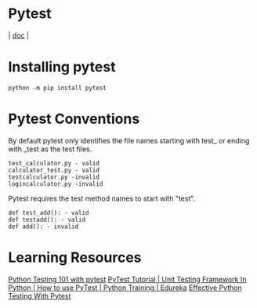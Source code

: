 # Pytest

| [doc](https://docs.pytest.org/) |

# Installing pytest
```shell script
python -m pip install pytest
```

# Pytest Conventions

By default pytest only identifies the file names starting with test_ or ending 
with _test as the test files.

```text
test_calculator.py - valid
calculator_test.py - valid
testcalculator.py -invalid
logincalculator.py -invalid
```

Pytest requires the test method names to start with "test".

```text
def test_add(): - valid
def testadd(): - valid
def add(): - invalid
```

# Learning Resources
[Python Testing 101 with pytest](https://www.youtube.com/watch?v=etosV2IWBF0)
[PyTest Tutorial | Unit Testing Framework In Python | How to use PyTest | Python Training | Edureka](https://www.youtube.com/watch?v=byaxg00Gf9I)
[Effective Python Testing With Pytest](https://realpython.com/pytest-python-testing/)